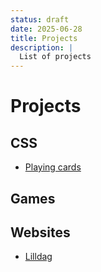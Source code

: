 ```yaml
---
status: draft
date: 2025-06-28
title: Projects
description: |
  List of projects
---
```


# Projects

## CSS

- [Playing cards](/playing-cards)

## Games

## Websites

- [Lilldag](lilldag.se)

